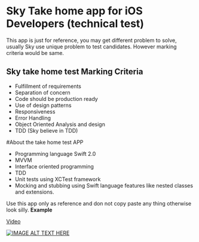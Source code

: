# Sky Take home app for iOS Developers (technical test)
This app is just for reference, you may get different problem to solve, usually Sky use unique problem to test candidates. However marking criteria would be same.

## Sky take home test Marking Criteria 
* Fulfillment of requirements
* Separation of concern
* Code should be production ready 
* Use of design patterns
* Responsiveness
* Error Handling
* Object Oriented Analysis and design
* TDD (Sky believe in TDD)   

#About the take home test APP
* Programming language Swift 2.0
* MVVM
* Interface oriented programming
* TDD
* Unit tests using XCTest framework
* Mocking and stubbing using Swift language features like nested classes and extensions.

Use this app only as reference and don not copy paste any thing otherwise look silly.
**Example**

[Video](https://youtu.be/90Sb0aCMYV8)

[![IMAGE ALT TEXT HERE](http://img.youtube.com/vi/90Sb0aCMYV8/1.jpg)](https://youtu.be/90Sb0aCMYV8)
